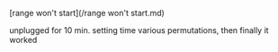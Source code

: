 [range won't start](/range won't start.md)

unplugged for 10 min.
setting time 
various permutations, then finally it worked

